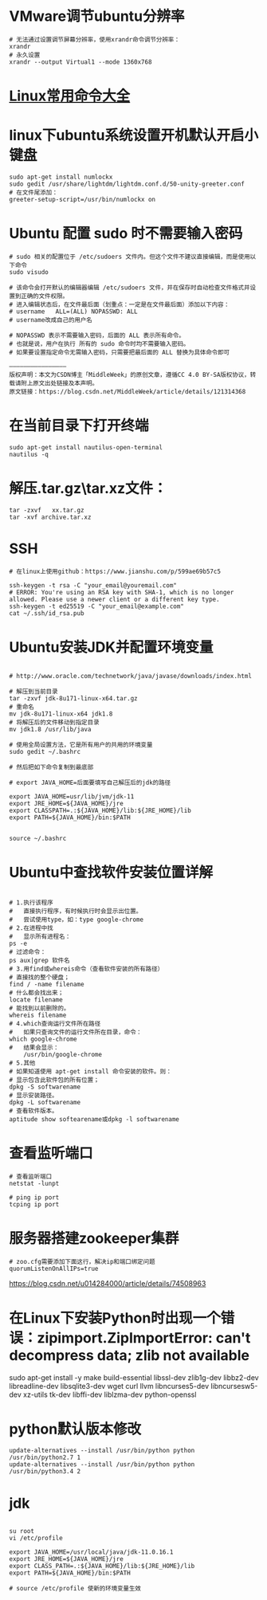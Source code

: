 # VMware调节ubuntu分辨率
```shell
# 无法通过设置调节屏幕分辨率，使用xrandr命令调节分辨率：
xrandr
# 永久设置
xrandr --output Virtual1 --mode 1360x768
```

# [Linux常用命令大全](Linux常用命令大全.txt)

# linux下ubuntu系统设置开机默认开启小键盘
```shell
sudo apt-get install numlockx
sudo gedit /usr/share/lightdm/lightdm.conf.d/50-unity-greeter.conf
# 在文件尾添加：
greeter-setup-script=/usr/bin/numlockx on
```

# Ubuntu 配置 sudo 时不需要输入密码
```shell
# sudo 相关的配置位于 /etc/sudoers 文件内。但这个文件不建议直接编辑，而是使用以下命令
sudo visudo

# 该命令会打开默认的编辑器编辑 /etc/sudoers 文件，并在保存时自动检查文件格式并设置到正确的文件权限。
# 进入编辑状态后，在文件最后面（划重点：一定是在文件最后面）添加以下内容：
# username   ALL=(ALL) NOPASSWD: ALL
# username改成自己的用户名

# NOPASSWD 表示不需要输入密码，后面的 ALL 表示所有命令。
# 也就是说，用户在执行 所有的 sudo 命令时均不需要输入密码。
# 如果要设置指定命令无需输入密码，只需要把最后面的 ALL 替换为具体命令即可
```
    ————————————————
    版权声明：本文为CSDN博主「MiddleWeek」的原创文章，遵循CC 4.0 BY-SA版权协议，转载请附上原文出处链接及本声明。
    原文链接：https://blog.csdn.net/MiddleWeek/article/details/121314368

# 在当前目录下打开终端
```shell
sudo apt-get install nautilus-open-terminal
nautilus -q
```

#  解压.tar.gz\tar.xz文件：

```shell
tar -zxvf   xx.tar.gz
tar -xvf archive.tar.xz
```

# SSH
```shell
# 在linux上使用github：https://www.jianshu.com/p/599ae69b57c5
    
ssh-keygen -t rsa -C "your_email@youremail.com" 
# ERROR: You're using an RSA key with SHA-1, which is no longer allowed. Please use a newer client or a different key type.
ssh-keygen -t ed25519 -C "your_email@example.com"
cat ~/.ssh/id_rsa.pub
```

# Ubuntu安装JDK并配置环境变量

```shell

# http://www.oracle.com/technetwork/java/javase/downloads/index.html

# 解压到当前目录
tar -zxvf jdk-8u171-linux-x64.tar.gz 
# 重命名
mv jdk-8u171-linux-x64 jdk1.8
# 将解压后的文件移动到指定目录
mv jdk1.8 /usr/lib/java

# 使用全局设置方法，它是所有用户的共用的环境变量
sudo gedit ~/.bashrc

# 然后把如下命令复制到最底部

# export JAVA_HOME=后面要填写自己解压后的jdk的路径

export JAVA_HOME=usr/lib/jvm/jdk-11
export JRE_HOME=${JAVA_HOME}/jre
export CLASSPATH=.:${JAVA_HOME}/lib:${JRE_HOME}/lib 
export PATH=${JAVA_HOME}/bin:$PATH


source ~/.bashrc

```

# Ubuntu中查找软件安装位置详解

```shell
 
# 1.执行该程序
# 	直接执行程序，有时候执行时会显示出位置。
# 	尝试使用type，如：type google-chrome
# 2.在进程中找
# 	显示所有进程名：
ps -e
# 过滤命令：
ps aux|grep 软件名
# 3.用find或whereis命令（查看软件安装的所有路径）
# 直接找的整个硬盘；
find / -name filename
# 什么都会找出来；
locate filename
# 能找到以前删除的。
whereis filename
# 4.which查询运行文件所在路径
#	如果只查询文件的运行文件所在目录，命令：
which google-chrome
#	结果会显示：
	/usr/bin/google-chrome
# 5.其他
# 如果知道使用 apt-get install 命令安装的软件。则：
# 显示包含此软件包的所有位置；
dpkg -S softwarename 
# 显示安装路径。
dpkg -L softwarename 
# 查看软件版本。
aptitude show softearename或dpkg -l softwarename

```

# 查看监听端口

```
# 查看监听端口
netstat -lunpt

# ping ip port
tcping ip port

```

# 服务器搭建zookeeper集群

```
# zoo.cfg需要添加下面这行，解决ip和端口绑定问题
quorumListenOnAllIPs=true
```
https://blog.csdn.net/u014284000/article/details/74508963
     
 # 在Linux下安装Python时出现一个错误：zipimport.ZipImportError: can't decompress data; zlib not available
 
sudo apt-get install -y make build-essential libssl-dev zlib1g-dev libbz2-dev libreadline-dev libsqlite3-dev wget curl llvm libncurses5-dev libncursesw5-dev xz-utils tk-dev libffi-dev liblzma-dev python-openssl

# python默认版本修改
```
update-alternatives --install /usr/bin/python python /usr/bin/python2.7 1  
update-alternatives --install /usr/bin/python python /usr/bin/python3.4 2
```
# jdk
``` shell

su root
vi /etc/profile

export JAVA_HOME=/usr/local/java/jdk-11.0.16.1
export JRE_HOME=${JAVA_HOME}/jre
export CLASS_PATH=.:${JAVA_HOME}/lib:${JRE_HOME}/lib
export PATH=${JAVA_HOME}/bin:$PATH

# source /etc/profile 使新的环境变量生效
```

